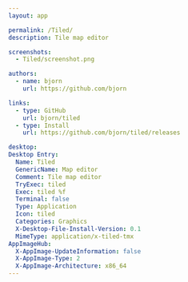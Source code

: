 ```yaml
---
layout: app

permalink: /Tiled/
description: Tile map editor

screenshots:
  - Tiled/screenshot.png

authors:
  - name: bjorn
    url: https://github.com/bjorn

links:
  - type: GitHub
    url: bjorn/tiled
  - type: Install
    url: https://github.com/bjorn/tiled/releases

desktop:
Desktop Entry:
  Name: Tiled
  GenericName: Map editor
  Comment: Tile map editor
  TryExec: tiled
  Exec: tiled %f
  Terminal: false
  Type: Application
  Icon: tiled
  Categories: Graphics
  X-Desktop-File-Install-Version: 0.1
  MimeType: application/x-tiled-tmx
AppImageHub:
  X-AppImage-UpdateInformation: false
  X-AppImage-Type: 2
  X-AppImage-Architecture: x86_64
---
```

